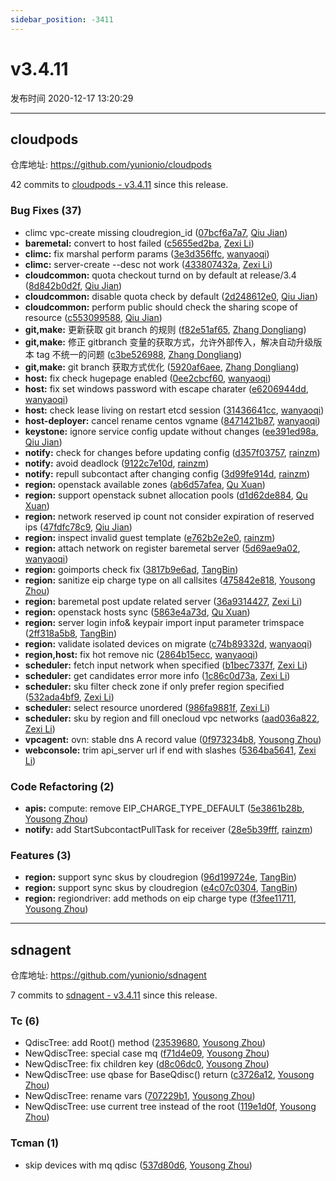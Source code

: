 ```yaml
---
sidebar_position: -3411
---
```


# v3.4.11

发布时间 2020-12-17 13:20:29

-----

## cloudpods

仓库地址: https://github.com/yunionio/cloudpods

42 commits to [cloudpods - v3.4.11] since this release.

### Bug Fixes (37)
- climc vpc-create missing cloudregion_id ([07bcf6a7a7](https://github.com/yunionio/cloudpods/commit/07bcf6a7a76d953376a6e1ec62031c3403ba31b1), [Qiu Jian](mailto:qiujian@yunionyun.com))
- **baremetal:** convert to host failed ([c5655ed2ba](https://github.com/yunionio/cloudpods/commit/c5655ed2ba6c37c774e37d4c8bdb65a98aec7943), [Zexi Li](mailto:zexi.li@qq.com))
- **climc:** fix marshal perform params ([3e3d356ffc](https://github.com/yunionio/cloudpods/commit/3e3d356ffc4097705cecb00f98f56fb973c52c84), [wanyaoqi](mailto:wanyaoqi@yunionyun.com))
- **climc:** server-create --desc not work ([433807432a](https://github.com/yunionio/cloudpods/commit/433807432a841d7ed45c21c1b736dcee8081ceb1), [Zexi Li](mailto:zexi.li@qq.com))
- **cloudcommon:** quota checkout turnd on by default at release/3.4 ([8d842b0d2f](https://github.com/yunionio/cloudpods/commit/8d842b0d2f6b61d890150e4cdf1b326a7b42fe85), [Qiu Jian](mailto:qiujian@yunionyun.com))
- **cloudcommon:** disable quota check by default ([2d248612e0](https://github.com/yunionio/cloudpods/commit/2d248612e04ed68417a13354a671bcae01e9e638), [Qiu Jian](mailto:qiujian@yunionyun.com))
- **cloudcommon:** perform public should check the sharing scope of resource ([c553099588](https://github.com/yunionio/cloudpods/commit/c553099588c6f3845a7d5996046f89ae24263688), [Qiu Jian](mailto:qiujian@yunionyun.com))
- **git,make:** 更新获取 git branch 的规则 ([f82e51af65](https://github.com/yunionio/cloudpods/commit/f82e51af659942e00d1b0cf345adb1969db89917), [Zhang Dongliang](mailto:zhangdongliang@yunion.cn))
- **git,make:** 修正 gitbranch 变量的获取方式，允许外部传入，解决自动升级版本 tag 不统一的问题 ([c3be526988](https://github.com/yunionio/cloudpods/commit/c3be52698826b4407edd71ca5a7a8531fc3ece7f), [Zhang Dongliang](mailto:zhangdongliang@yunion.cn))
- **git,make:** git branch 获取方式优化 ([5920af6aee](https://github.com/yunionio/cloudpods/commit/5920af6aee0306bb9bcd72ca0ee9f27548c4199f), [Zhang Dongliang](mailto:zhangdongliang@yunion.cn))
- **host:** fix check hugepage enabled ([0ee2cbcf60](https://github.com/yunionio/cloudpods/commit/0ee2cbcf603cdf178f4680c0078490d7d41f37fb), [wanyaoqi](mailto:wanyaoqi@yunionyun.com))
- **host:** fix set windows password with escape charater ([e6206944dd](https://github.com/yunionio/cloudpods/commit/e6206944dd8814cb81d30fd5b23bcd496e2e6435), [wanyaoqi](mailto:wanyaoqi@yunionyun.com))
- **host:** check lease living on restart etcd session ([31436641cc](https://github.com/yunionio/cloudpods/commit/31436641cc0e5b0f9303e6cfde8cb89dc9fe0f7a), [wanyaoqi](mailto:wanyaoqi@yunionyun.com))
- **host-deployer:** cancel rename centos vgname ([8471421b87](https://github.com/yunionio/cloudpods/commit/8471421b876208c4f2c0c4a42d117c0aee0f5429), [wanyaoqi](mailto:wanyaoqi@yunionyun.com))
- **keystone:** ignore service config update without changes ([ee391ed98a](https://github.com/yunionio/cloudpods/commit/ee391ed98a37b8efd2d662b8f21003783ee38a88), [Qiu Jian](mailto:qiujian@yunionyun.com))
- **notify:** check for changes before updating config ([d357f03757](https://github.com/yunionio/cloudpods/commit/d357f03757074f6b6c8b44fa37eeddb5280801ce), [rainzm](mailto:mjoycarry@gmail.com))
- **notify:** avoid deadlock ([9122c7e10d](https://github.com/yunionio/cloudpods/commit/9122c7e10d94f029a8f476ef71ea1c955df54895), [rainzm](mailto:mjoycarry@gmail.com))
- **notify:** repull subcontact after changing config ([3d99fe914d](https://github.com/yunionio/cloudpods/commit/3d99fe914df4bdf8298054fc3d967f3117e2de9c), [rainzm](mailto:mjoycarry@gmail.com))
- **region:** openstack available zones ([ab6d57afea](https://github.com/yunionio/cloudpods/commit/ab6d57afea4139146534d991b974aa26b9711a02), [Qu Xuan](mailto:quxuan@yunionyun.com))
- **region:** support openstack subnet allocation pools ([d1d62de884](https://github.com/yunionio/cloudpods/commit/d1d62de8842e2d3e87e191c6026a886b4556846d), [Qu Xuan](mailto:quxuan@yunionyun.com))
- **region:** network reserved ip count not consider expiration of reserved ips ([47fdfc78c9](https://github.com/yunionio/cloudpods/commit/47fdfc78c991ce9e1e8c83a49458156a3cf51c39), [Qiu Jian](mailto:qiujian@yunionyun.com))
- **region:** inspect invalid guest template ([e762b2e2e0](https://github.com/yunionio/cloudpods/commit/e762b2e2e052b7e067cfd6b38658b5870b78d25d), [rainzm](mailto:mjoycarry@gmail.com))
- **region:** attach network on register baremetal server ([5d69ae9a02](https://github.com/yunionio/cloudpods/commit/5d69ae9a0249d7c328d267a3076bffd7d8160d3b), [wanyaoqi](mailto:wanyaoqi@yunionyun.com))
- **region:** goimports check fix ([3817b9e6ad](https://github.com/yunionio/cloudpods/commit/3817b9e6ad56a25816c9fd6d33d033fcd09d7aae), [TangBin](mailto:tangbin@yunion.cn))
- **region:** sanitize eip charge type on all callsites ([475842e818](https://github.com/yunionio/cloudpods/commit/475842e818cfd92c8a3b3661c67805082aa652e3), [Yousong Zhou](mailto:zhouyousong@yunionyun.com))
- **region:** baremetal post update related server ([36a9314427](https://github.com/yunionio/cloudpods/commit/36a9314427110dc5451c14034888045572a67d12), [Zexi Li](mailto:zexi.li@qq.com))
- **region:** openstack hosts sync ([5863e4a73d](https://github.com/yunionio/cloudpods/commit/5863e4a73dbc016feaa320c646907e6011d6085a), [Qu Xuan](mailto:quxuan@yunionyun.com))
- **region:** server login info& keypair import input parameter trimspace ([2ff318a5b8](https://github.com/yunionio/cloudpods/commit/2ff318a5b818952b9c7f58178c0b324bf1817587), [TangBin](mailto:tangbin@yunion.cn))
- **region:** validate isolated devices on migrate ([c74b89332d](https://github.com/yunionio/cloudpods/commit/c74b89332d2c4a7591f574bd00147b74cdd098db), [wanyaoqi](mailto:wanyaoqi@yunionyun.com))
- **region,host:** fix hot remove nic ([2864b15ecc](https://github.com/yunionio/cloudpods/commit/2864b15eccc558f8bbea8eb819f7d9cb678713da), [wanyaoqi](mailto:wanyaoqi@yunionyun.com))
- **scheduler:** fetch input network when specified ([b1bec7337f](https://github.com/yunionio/cloudpods/commit/b1bec7337fe0e2ee7f2297f6cd320ce5c818ee7d), [Zexi Li](mailto:zexi.li@qq.com))
- **scheduler:** get candidates error more info ([1c86c0d73a](https://github.com/yunionio/cloudpods/commit/1c86c0d73a94d4594cff5ba1e00f358237c368ca), [Zexi Li](mailto:zexi.li@qq.com))
- **scheduler:** sku filter check zone if only prefer region specified ([532ada4bf9](https://github.com/yunionio/cloudpods/commit/532ada4bf977bb731bf46a2b8994b9490f9d9ce2), [Zexi Li](mailto:zexi.li@qq.com))
- **scheduler:** select resource unordered ([986fa9881f](https://github.com/yunionio/cloudpods/commit/986fa9881f2ec6213477240ee10bc636fb7d99f8), [Zexi Li](mailto:zexi.li@qq.com))
- **scheduler:** sku by region and fill onecloud vpc networks ([aad036a822](https://github.com/yunionio/cloudpods/commit/aad036a822b42b7ee3c30b6ca10e0b8153f01ea8), [Zexi Li](mailto:zexi.li@qq.com))
- **vpcagent:** ovn: stable dns A record value ([0f973234b8](https://github.com/yunionio/cloudpods/commit/0f973234b89d7d1fe7e1b912c27250ea14c8d25d), [Yousong Zhou](mailto:zhouyousong@yunionyun.com))
- **webconsole:** trim api_server url if end with slashes ([5364ba5641](https://github.com/yunionio/cloudpods/commit/5364ba5641732d658f3620d49d9305fae2b9fc10), [Zexi Li](mailto:zexi.li@qq.com))

### Code Refactoring (2)
- **apis:** compute: remove EIP_CHARGE_TYPE_DEFAULT ([5e3861b28b](https://github.com/yunionio/cloudpods/commit/5e3861b28b67f6e2c6be0e72786023aa1f128f83), [Yousong Zhou](mailto:zhouyousong@yunionyun.com))
- **notify:** add StartSubcontactPullTask for receiver ([28e5b39fff](https://github.com/yunionio/cloudpods/commit/28e5b39fffeb943dce0d1970ef89e7c71224e795), [rainzm](mailto:mjoycarry@gmail.com))

### Features (3)
- **region:** support sync skus by cloudregion ([96d199724e](https://github.com/yunionio/cloudpods/commit/96d199724ea07c1d488504ae652f8a65c96775dd), [TangBin](mailto:tangbin@yunion.cn))
- **region:** support sync skus by cloudregion ([e4c07c0304](https://github.com/yunionio/cloudpods/commit/e4c07c03042bec3f6a96609b49153b23e1e556be), [TangBin](mailto:tangbin@yunion.cn))
- **region:** regiondriver: add methods on eip charge type ([f3fee11711](https://github.com/yunionio/cloudpods/commit/f3fee11711ceac0d65767c8b33e05006eae94089), [Yousong Zhou](mailto:zhouyousong@yunionyun.com))

[cloudpods - v3.4.11]: https://github.com/yunionio/cloudpods/compare/v3.4.10...v3.4.11
-----

## sdnagent

仓库地址: https://github.com/yunionio/sdnagent

7 commits to [sdnagent - v3.4.11] since this release.

### Tc (6)
- QdiscTree: add Root() method ([23539680](https://github.com/yunionio/sdnagen/commit/23539680617a037cd622065eebd1c0456ebe6431), [Yousong Zhou](mailto:zhouyousong@yunionyun.com))
- NewQdiscTree: special case mq ([f71d4e09](https://github.com/yunionio/sdnagen/commit/f71d4e0951ed32eed629838fab095affef440420), [Yousong Zhou](mailto:zhouyousong@yunionyun.com))
- NewQdiscTree: fix children key ([d8c06dc0](https://github.com/yunionio/sdnagen/commit/d8c06dc0a6bba678877d16408b1fe28e78ab3950), [Yousong Zhou](mailto:zhouyousong@yunionyun.com))
- NewQdiscTree: use qbase for BaseQdisc() return ([c3726a12](https://github.com/yunionio/sdnagen/commit/c3726a1294438fae460c34a0c72214c0fbb501d6), [Yousong Zhou](mailto:zhouyousong@yunionyun.com))
- NewQdiscTree: rename vars ([707229b1](https://github.com/yunionio/sdnagen/commit/707229b15da1515d0365b3fbec3e241c2172d1bf), [Yousong Zhou](mailto:zhouyousong@yunionyun.com))
- NewQdiscTree: use current tree instead of the root ([119e1d0f](https://github.com/yunionio/sdnagen/commit/119e1d0f3a6ef4a0825b67c3f223676aa783bc3f), [Yousong Zhou](mailto:zhouyousong@yunionyun.com))

### Tcman (1)
- skip devices with mq qdisc ([537d80d6](https://github.com/yunionio/sdnagen/commit/537d80d6af4a19e5c32f4f35587e20c8650d04e9), [Yousong Zhou](mailto:zhouyousong@yunionyun.com))

[sdnagent - v3.4.11]: https://github.com/yunionio/sdnagent/compare/v3.4.10...v3.4.11
